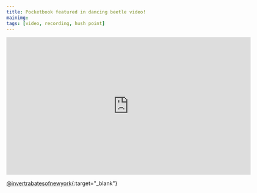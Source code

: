 ```yaml
---
title: Pocketbook featured in dancing beetle video!
mainimg:
tags: [video, recording, hush point]
---
```

<div class="embed-responsive embed-responsive-16by9"><iframe src="https://player.vimeo.com/video/272660998" width="640" height="360" frameborder="0" allowfullscreen></iframe></div>

[@invertrabatesofnewyork](https://www.instagram.com/invertebratesofnewyork){:target="_blank"}
